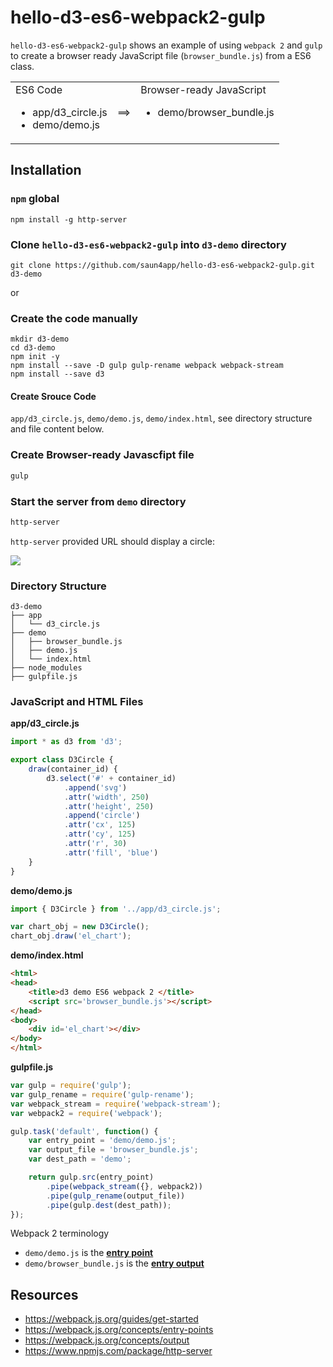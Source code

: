 # hello-d3-es6-webpack2-gulp
`hello-d3-es6-webpack2-gulp` shows an example of using `webpack 2` and `gulp` to create a browser ready JavaScript file (`browser_bundle.js`) from a ES6 class.  

<table>
<tr>
<td valign="top">ES6 Code
<ul>
<li>app/d3_circle.js</li>
<li>demo/demo.js</li>
</ul>
</td>
<td> ==> </td>
<td valign="top">Browser-ready JavaScript
<ul><li>demo/browser_bundle.js</li></ul>
</td>
</tr>
</table>


## Installation

### `npm` global
```
npm install -g http-server
```

### Clone `hello-d3-es6-webpack2-gulp` into `d3-demo` directory
```
git clone https://github.com/saun4app/hello-d3-es6-webpack2-gulp.git d3-demo
```

or

### Create the code manually

```
mkdir d3-demo
cd d3-demo
npm init -y
npm install --save -D gulp gulp-rename webpack webpack-stream
npm install --save d3
```

#### Create Srouce Code
`app/d3_circle.js`, `demo/demo.js`, `demo/index.html`, see directory structure and file content below.

### Create Browser-ready Javascfipt file
```bash
gulp
```

### Start the server from `demo` directory
```bash
http-server
```
`http-server` provided URL should display a circle:
<div>
<img src="https://rawgit.com/saun4app/hello-d3-es6-webpack2-gulp/master/circle.svg">
</div>

### Directory Structure
```
d3-demo
├── app
│   └── d3_circle.js
├── demo
│   ├── browser_bundle.js
│   ├── demo.js
│   └── index.html
├── node_modules
├── gulpfile.js
```

### JavaScript and HTML Files

**app/d3_circle.js**

```javascript
import * as d3 from 'd3';

export class D3Circle {
    draw(container_id) {
        d3.select('#' + container_id)
            .append('svg')
            .attr('width', 250)
            .attr('height', 250)
            .append('circle')
            .attr('cx', 125)
            .attr('cy', 125)
            .attr('r', 30)
            .attr('fill', 'blue')
    }
}

```

**demo/demo.js**

```javascript
import { D3Circle } from '../app/d3_circle.js';

var chart_obj = new D3Circle();
chart_obj.draw('el_chart');
```

**demo/index.html**

```html
<html>
<head>
    <title>d3 demo ES6 webpack 2 </title>
    <script src='browser_bundle.js'></script>    
</head>
<body>
    <div id='el_chart'></div>
</body>
</html>
```

**gulpfile.js**

```javascript
var gulp = require('gulp');
var gulp_rename = require('gulp-rename');
var webpack_stream = require('webpack-stream');
var webpack2 = require('webpack');

gulp.task('default', function() {
    var entry_point = 'demo/demo.js';
    var output_file = 'browser_bundle.js';
    var dest_path = 'demo';

    return gulp.src(entry_point)
        .pipe(webpack_stream({}, webpack2))
        .pipe(gulp_rename(output_file))
        .pipe(gulp.dest(dest_path));
});
```

Webpack 2 terminology
- `demo/demo.js` is the <a href="https://webpack.js.org/concepts/entry-points" target="_black">**entry point**</a>
- `demo/browser_bundle.js` is the <a href="https://webpack.js.org/concepts/output" target="_black">**entry output**</a>


## Resources
- https://webpack.js.org/guides/get-started
- https://webpack.js.org/concepts/entry-points
- https://webpack.js.org/concepts/output
- https://www.npmjs.com/package/http-server
